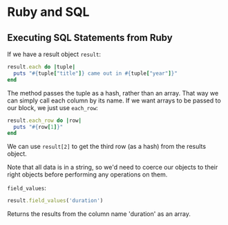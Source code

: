 # Ruby and SQL

## Executing SQL Statements from Ruby

If we have a result object `result`:

```ruby
result.each do |tuple|
  puts "#{tuple["title"]} came out in #{tuple["year"]}"
end
```

The method passes the tuple as a hash, rather than an array. That way we can simply call each column by its name. If we want arrays to be passed to our block, we just use `each_row`:

```ruby
result.each_row do |row|
  puts "#{row[1]}"
end
```

We can use `result[2]` to get the third row (as a hash) from the results object.

Note that all data is in a string, so we'd need to coerce our objects to their right objects before performing any operations on them.

`field_values`:

```ruby
result.field_values('duration')
```

Returns the results from the column name 'duration' as an array.

